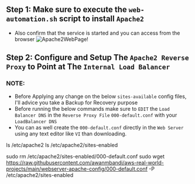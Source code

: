 ## Step 1: Make sure to execute the `web-automation.sh` script to install `Apache2`
- Also confirm that the service is started and you can access from the browser
![Apache2WebPage!](https://github.com/awanmbandi/aws-real-world-projects/blob/project-resources-docs/images/Screen%20Shot%202022-12-24%20at%202.15.12%20AM.png)

## Step 2: Configure and Setup The `Apache2 Reverse Proxy` to Point at The `Internal Load Balancer`
### NOTE: 
- Before Applying any change on the below `sites-available` config files, I'll advice you take a Backup for Recovery purpose 
- Before running the below commands make sure to `EDIT` the `Load Balancer DNS` in the `Reverse Proxy File` `000-default.conf` with your `LoadBalancer DNS` 
- You can as well create the `000-default.conf` directly in the `Web Server` using any text editor like `VI` than downloading.

ls /etc/apache2
ls /etc/apache2/sites-enabled

sudo rm /etc/apache2/sites-enabled/000-default.conf
sudo wget https://raw.githubusercontent.com/awanmbandi/aws-real-world-projects/main/webserver-apache-config/000-default.conf -P /etc/apache2/sites-enabled



